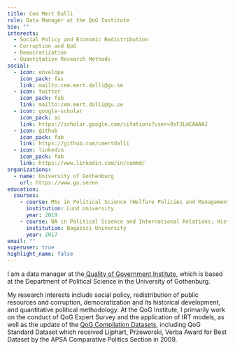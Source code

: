 ```yaml
---
title: Cem Mert Dalli
role: Data Manager at the QoG Institute
bio: ""
interests:
  - Social Policy and Economic Redistribution
  - Corruption and QoG
  - Democratization
  - Quantitative Research Methods
social:
  - icon: envelope
    icon_pack: fas
    link: mailto:cem.mert.dalli@gu.se
  - icon: twitter
    icon_pack: fab
    link: mailto:cem.mert.dalli@gu.se
  - icon: google-scholar
    icon_pack: ai
    link: https://scholar.google.com/citations?user=9sF3LmEAAAAJ
  - icon: github
    icon_pack: fab
    link: https://github.com/cmertdalli
  - icon: linkedin
    icon_pack: fab
    link: https://www.linkedin.com/in/cemmd/
organizations:
  - name: University of Gothenburg
    url: https://www.gu.se/en
education:
  courses:
    - course: MSc in Political Science (Welfare Policies and Management)
      institution: Lund University
      year: 2019
    - course: BA in Political Science and International Relations; History
      institution: Bogazici University
      year: 2017
email: ""
superuser: true
highlight_name: false
---
```

I am a data manager at the[ Quality of Government Institute](https://www.gu.se/en/quality-government), which is based at the Department of Political Science in the University of Gothenburg. 

My research interests include social policy, redistribution of public resources and corruption, democratization and its historical development, and quantitative political methodology. At the QoG Institute, I primarily work on the conduct of QoG Expert Survey and the application of IRT models, as well as the update of the [QoG Compilation Datasets,](https://www.gu.se/en/quality-government/qog-data/data-downloads) including QoG Standard Dataset which received Lijphart, Przeworski, Verba Award for Best Dataset by the APSA Comparative Politics Section in 2009.